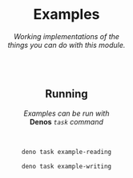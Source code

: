 
<br>

<div align = center>

# Examples

*Working implementations of the*  
*things you can do with this module.*

<br>
<br>

## Running

*Examples can be run with*  
**Denos** *`task` command*

<br>

```sh
deno task example-reading
```

```sh
deno task example-writing
```

<br>
